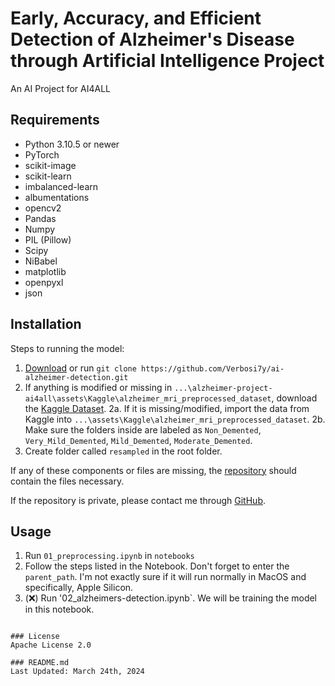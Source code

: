 # Early, Accuracy, and Efficient Detection of Alzheimer's Disease through Artificial Intelligence Project
An AI Project for AI4ALL

## Requirements
- Python 3.10.5 or newer
- PyTorch
- scikit-image
- scikit-learn
- imbalanced-learn
- albumentations
- opencv2
- Pandas
- Numpy
- PIL (Pillow)
- Scipy
- NiBabel
- matplotlib
- openpyxl
- json

## Installation
Steps to running the model:

1. [Download](https://github.com/Verbosi7y/ai-alzheimer-detection/archive/refs/heads/main.zip) or run `git clone https://github.com/Verbosi7y/ai-alzheimer-detection.git`
2. If anything is modified or missing in `...\alzheimer-project-ai4all\assets\Kaggle\alzheimer_mri_preprocessed_dataset`, download the [Kaggle Dataset](https://www.kaggle.com/datasets/sachinkumar413/alzheimer-mri-dataset).
   2a. If it is missing/modified, import the data from Kaggle into `...\assets\Kaggle\alzheimer_mri_preprocessed_dataset`.
   2b. Make sure the folders inside are labeled as `Non_Demented`, `Very_Mild_Demented`, `Mild_Demented`, `Moderate_Demented`.
5. Create folder called `resampled` in the root folder.

If any of these components or files are missing, the [repository](https://github.com/Verbosi7y/ai-alzheimer-detection) should contain the files necessary.

If the repository is private, please contact me through [GitHub](https://github.com/Verbosi7y).


## Usage
1. Run `01_preprocessing.ipynb` in `notebooks`
2. Follow the steps listed in the Notebook. Don't forget to enter the `parent_path`. I'm not exactly sure if it will run normally in MacOS and specifically, Apple Silicon.
3. (❌) Run '02_alzheimers-detection.ipynb`. We will be training the model in this notebook.
```

### License
Apache License 2.0

### README.md
Last Updated: March 24th, 2024
